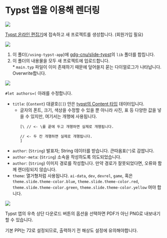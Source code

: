# Typst 앱을 이용해 렌더링

![](./.github/assets/a.png)  

[Typst 온라인 편집기](https://typst.app/app/)에 접속하고 새 프로젝트를 생성합니다. (회원가입 필요)

![](./.github/assets/b.png)  

1. 이 폴더(`/using-typst-app`)에 [gdg-cnu/slide-typst](https://github.com/gdg-cnu/slide-typst)의 `lib` 폴더를 합칩니다.  
2. 이 폴더의 내용물을 모두 새 프로젝트에 업로드합니다.  
\* `main.typ` 파일이 이미 존재하기 때문에 덮어쓸지 묻는 다이얼로그가 나타납니다. Overwrite합니다.  

![](./.github/assets/c.png)  

`#let authors=(` 아래를 수정합니다.
- `title`: (`Content`) 대괄호(`[]`) 안은 [typst의 Content 타입](https://typst.app/docs/reference/foundations/content/) 데이터입니다.
  - 글자의 폰트, 크기, 색상을 수정할 수 있을 뿐 아니라 사진, 표 등 다양한 값을 넣을 수 있지만, 여기서는 개행에 사용됩니다.
    ```typst
    [\ // <- \를 끝에 두고 개행하면 실제로 개행됩니다.

    // <- 두 칸 개행하면 실제로 개행됩니다.
    ]
    ```
- `author`: (`String`) 발표자; String 데이터를 받습니다. 큰따옴표(`"`)로 감쌉니다.
- `author-meta`: (`String`) 소속을 작성하도록 의도되었습니다.
- `author`: (`String`) 이미지 경로를 작성합니다. 만약 경로가 잘못되었다면, 오류와 함께 렌더링되지 않습니다.
- `theme`: 열거형처럼 사용됩니다. `ai-data`, `dev`, `devrel`, `game`, 혹은 `theme.slide.theme-color.blue`, `theme.slide.theme-color.red`, `theme.slide.theme-color.green`, `theme.slide.theme-color.yellow` 여야 합니다.

![](./.github/assets/d.png)  

Typst 앱의 우측 상단 다운로드 버튼의 옵션을 선택하면 PDF가 아닌 PNG로 내보내기할 수 있습니다.  

기본 PPI는 72로 설정되므로, 출력하기 전 해상도 설정에 유의해야합니다.  
